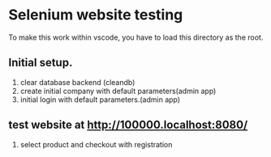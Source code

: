 # Selenium website testing

To make this work within vscode, you have to load this directory as the root.

## Initial setup.
1. clear database backend (cleandb)
2. create initial company with default parameters(admin app)
3. initial login with default parameters.(admin app)

## test website at http://100000.localhost:8080/
1. select product and checkout with registration
